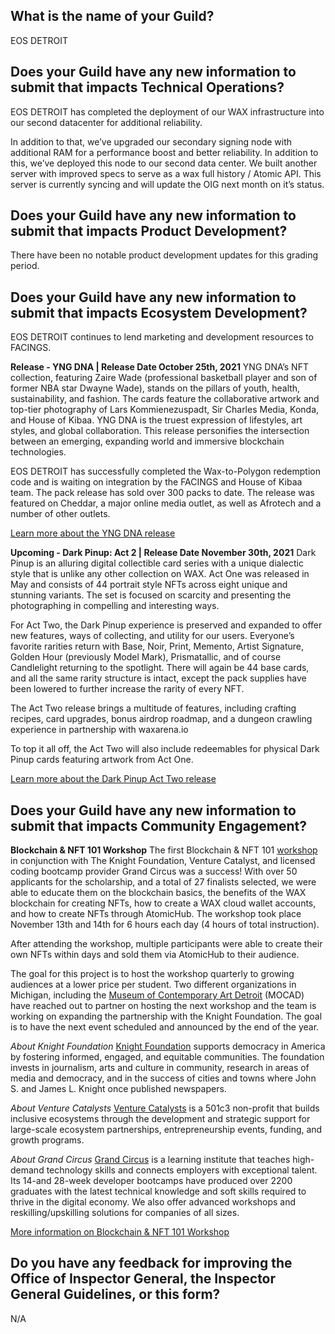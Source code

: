 ## What is the name of your Guild?

EOS DETROIT

## Does your Guild have any new information to submit that impacts Technical Operations?

EOS DETROIT has completed the deployment of our WAX infrastructure into our second datacenter for additional reliability.

In addition to that, we’ve upgraded our secondary signing node with additional RAM for a performance boost and better reliability. In addition to this, we’ve deployed this node to our second data center. We built another server with improved specs to serve as a wax full history / Atomic API. This server is currently syncing and will update the OIG next month on it’s status.

## Does your Guild have any new information to submit that impacts Product Development?

There have been no notable product development updates for this grading period.

## Does your Guild have any new information to submit that impacts Ecosystem Development?

EOS DETROIT continues to lend marketing and development resources to FACINGS.

**Release - YNG DNA | Release Date October 25th, 2021**
YNG DNA’s NFT collection, featuring Zaire Wade (professional basketball player and son of former NBA star Dwayne Wade), stands on the pillars of youth, health, sustainability, and fashion. The cards feature the collaborative artwork and top-tier photography of Lars Kommienezuspadt, Sir Charles Media, Konda, and House of Kibaa. YNG DNA is the truest expression of lifestyles, art styles, and global collaboration. This release personifies the intersection between an emerging, expanding world and immersive blockchain technologies.

EOS DETROIT has successfully completed the Wax-to-Polygon redemption code and is waiting on integration by the FACINGS and House of Kibaa team. The pack release has sold over 300 packs to date. The release was featured on Cheddar, a major online media outlet, as well as Afrotech and a number of other outlets.

[Learn more about the YNG DNA release](nfts.yng-dna.com)

**Upcoming - Dark Pinup: Act 2 | Release Date November 30th, 2021**
Dark Pinup is an alluring digital collectible card series with a unique dialectic style that is unlike any other collection on WAX. Act One was released in May and consists of 44 portrait style NFTs across eight unique and stunning variants. The set is focused on scarcity and presenting the photographing in compelling and interesting ways.

For Act Two, the Dark Pinup experience is preserved and expanded to offer new features, ways of collecting, and utility for our users. Everyone’s favorite rarities return with Base, Noir, Print, Memento, Artist Signature, Golden Hour (previously Model Mark), Prismatallic, and of course Candlelight returning to the spotlight. There will again be 44 base cards, and all the same rarity structure is intact, except the pack supplies have been lowered to further increase the rarity of every NFT.

The Act Two release brings a multitude of features, including crafting recipes, card upgrades, bonus airdrop roadmap, and a dungeon crawling experience in partnership with waxarena.io

To top it all off, the Act Two will also include redeemables for physical Dark Pinup cards featuring artwork from Act One.

[Learn more about the Dark Pinup Act Two release](https://darkpinup.com)

## Does your Guild have any new information to submit that impacts Community Engagement?
**Blockchain & NFT 101 Workshop**
The first Blockchain & NFT 101 [workshop](https://info.grandcircus.co/nft-blockchain) in conjunction with The Knight Foundation, Venture Catalyst, and licensed coding bootcamp provider Grand Circus was a success! With over 50 applicants for the scholarship, and a total of 27 finalists selected, we were able to educate them on the blockchain basics, the benefits of the WAX blockchain for creating NFTs, how to create a WAX cloud wallet accounts, and how to create NFTs through AtomicHub. The workshop took place November 13th and 14th for 6 hours each day (4 hours of total instruction).

After attending the workshop, multiple participants were able to create their own NFTs within days and sold them via AtomicHub to their audience.

The goal for this project is to host the workshop quarterly to growing audiences at a lower price per student. Two different organizations in Michigan, including the [Museum of Contemporary Art Detroit](https://mocadetroit.org/) (MOCAD) have reached out to partner on hosting the next workshop and the team is working on expanding the partnership with the Knight Foundation. The goal is to have the next event scheduled and announced by the end of the year.

*About Knight Foundation*
[Knight Foundation](knightfoundation.org) supports democracy in America by fostering informed, engaged, and equitable communities. The foundation invests in journalism, arts and culture in community, research in areas of media and democracy, and in the success of cities and towns where John S. and James L. Knight once published newspapers.

*About Venture Catalysts*
[Venture Catalysts](venturecatalysts.co) is a 501c3 non-profit that builds inclusive ecosystems through the development and strategic support for large-scale ecosystem partnerships, entrepreneurship events, funding, and growth programs.

*About Grand Circus*
[Grand Circus](grandcircus.co) is a learning institute that teaches high-demand technology skills and connects employers with exceptional talent. Its 14-and 28-week developer bootcamps have produced over 2200 graduates with the latest technical knowledge and soft skills required to thrive in the digital economy. We also offer advanced workshops and reskilling/upskilling solutions for companies of all sizes.

[More information on Blockchain & NFT 101 Workshop](https://info.grandcircus.co/nft-blockchain)

## Do you have any feedback for improving the Office of Inspector General, the Inspector General Guidelines, or this form?

N/A
